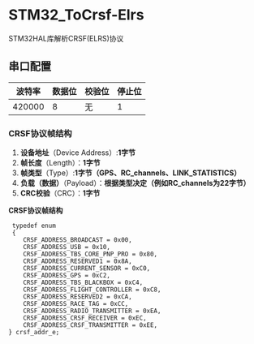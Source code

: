 # STM32_ToCrsf-Elrs
STM32HAL库解析CRSF(ELRS)协议

## 串口配置

波特率|数据位|校验位|停止位
------|------|------|------
420000|8|无|1

### CRSF协议帧结构
1. **设备地址**（Device Address）:**1字节**
2. **帧长度**（Length）：**1字节**
3. **帧类型**（Type）:**1字节（GPS、RC_channels、LINK_STATISTICS）**
4. **负载（数据）**（Payload）：**根据类型决定（例如RC_channels为22字节）**
5. **CRC校验**（CRC）：**1字节**
   
**CRSF协议帧结构**
```
 typedef enum
 {
    CRSF_ADDRESS_BROADCAST = 0x00,
    CRSF_ADDRESS_USB = 0x10,
    CRSF_ADDRESS_TBS_CORE_PNP_PRO = 0x80,
    CRSF_ADDRESS_RESERVED1 = 0x8A,
    CRSF_ADDRESS_CURRENT_SENSOR = 0xC0,
    CRSF_ADDRESS_GPS = 0xC2,
    CRSF_ADDRESS_TBS_BLACKBOX = 0xC4,
    CRSF_ADDRESS_FLIGHT_CONTROLLER = 0xC8,
    CRSF_ADDRESS_RESERVED2 = 0xCA,
    CRSF_ADDRESS_RACE_TAG = 0xCC,
    CRSF_ADDRESS_RADIO_TRANSMITTER = 0xEA,
    CRSF_ADDRESS_CRSF_RECEIVER = 0xEC,
    CRSF_ADDRESS_CRSF_TRANSMITTER = 0xEE,
} crsf_addr_e;
```
